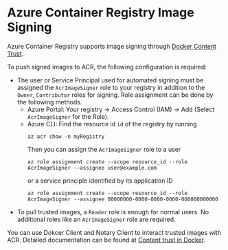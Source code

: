 # Azure Container Registry Image Signing

Azure Container Registry supports image signing through [Docker Content Trust](https://docs.docker.com/notary/getting_started/).

To push signed images to ACR, the following configuration is required:
* The user or Service Principal used for automated signing must be assigned the `AcrImageSigner` role to your registry in addition to the `Owner`, `Contributor` roles for signing. Role assignment can be done by the following methods.
    * Azure Portal: Your registry -> Access Control (IAM) -> Add (Select `AcrImageSigner` for the Role).
    * Azure CLI: Find the resource id `id` of the registry by running
        ```
        az acr show -n myRegistry
        ```
        Then you can assign the `AcrImageSigner` role to a user
        ```
        az role assignment create --scope resource_id --role AcrImageSigner --assignee user@example.com
        ```
        or a service principle identified by its application ID
        ```
        az role assignment create --scope resource_id --role AcrImageSigner --assignee 00000000-0000-0000-0000-000000000000
        ```
* To pull trusted images, a `Reader` role is enough for normal users. No additional roles like an `AcrImageSigner` role are required.

You can use Dokcer Client and Notary Client to interact trusted images with ACR.
Detailed documentation can be found at [Content trust in Docker](https://docs.docker.com/engine/security/trust/content_trust/).